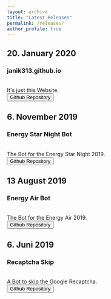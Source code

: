 ```yaml
---
layout: archive
title: "Latest Releases"
permalink: /releases/
author_profile: true
---
```


<h2>20. January 2020</h2>
<h3>janik313.github.io</h3>
<br>It's just this Website.
<br><button onclick="window.location.href='https://github.com/Janik313/janik313.github.io'">Github Repository</button>
<h2>6. November 2019</h2>
<h3>Energy Star Night Bot</h3>
<br>The Bot for the Energy Star Night 2019.
<br><button onclick="window.location.href='https://github.com/Janik313/EnergyStarNightBot2019'">Github Repository</button>
<h2>13 August 2019</h2>
<h3>Energy Air Bot</h3>
<br>The Bot for the Energy Air 2019.
<br><button onclick="window.location.href='https://github.com/Janik313/EnergyAirBot2019'">Github Repository</button>
<h2>6. Juni 2019</h2>
<h3>Recaptcha Skip</h3>
<br>A Bot to skip the Google Recaptcha.
<br><button onclick="window.location.href='https://github.com/Janik313/recaptchaSkip'">Github Repository</button>
